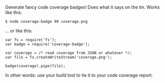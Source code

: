 Generate fancy code coverage badges! Does what it says on the tin. Works like this:

    $ node coverage-badge 99 coverage.png

... or like this:

    var fs = require('fs');
    var badge = require('coverage-badge');

    var coverage = /* read coverage from JSON or whatever */;
    var file = fs.createWriteStream('coverage.png');

    badge(coverage).pipe(file);

In other words: use your build tool to tie it to your code coverage report.
